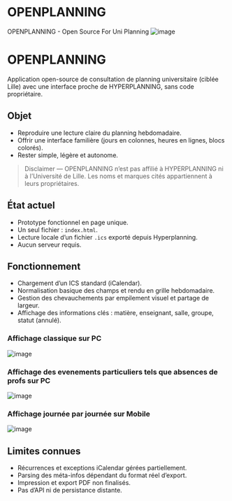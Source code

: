 # OPENPLANNING
OPENPLANNING - Open Source For Uni Planning
![image](https://pokendycards.b-cdn.net/openp/fullogo.png)



# OPENPLANNING

Application open-source de consultation de planning universitaire (ciblée Lille) avec une interface proche de HYPERPLANNING, sans code propriétaire.

## Objet

* Reproduire une lecture claire du planning hebdomadaire.
* Offrir une interface familière (jours en colonnes, heures en lignes, blocs colorés).
* Rester simple, légère et autonome.

> Disclaimer — OPENPLANNING n’est pas affilié à HYPERPLANNING ni à l’Université de Lille. Les noms et marques cités appartiennent à leurs propriétaires.

## État actuel

* Prototype fonctionnel en page unique.
* Un seul fichier : `index.html`.
* Lecture locale d’un fichier `.ics` exporté depuis Hyperplanning.
* Aucun serveur requis.

## Fonctionnement

* Chargement d’un ICS standard (iCalendar).
* Normalisation basique des champs et rendu en grille hebdomadaire.
* Gestion des chevauchements par empilement visuel et partage de largeur.
* Affichage des informations clés : matière, enseignant, salle, groupe, statut (annulé).


### Affichage classique sur PC
![image](https://pokendycards.b-cdn.net/openp/cap1.PNG)

### Affichage des evenements particuliers tels que absences de profs sur PC
![image](https://pokendycards.b-cdn.net/openp/cap2.PNG)

### Affichage journée par journée sur Mobile
![image](https://pokendycards.b-cdn.net/openp/cap-mob1.PNG)

## Limites connues

* Récurrences et exceptions iCalendar gérées partiellement.
* Parsing des méta-infos dépendant du format réel d’export.
* Impression et export PDF non finalisés.
* Pas d’API ni de persistance distante.
